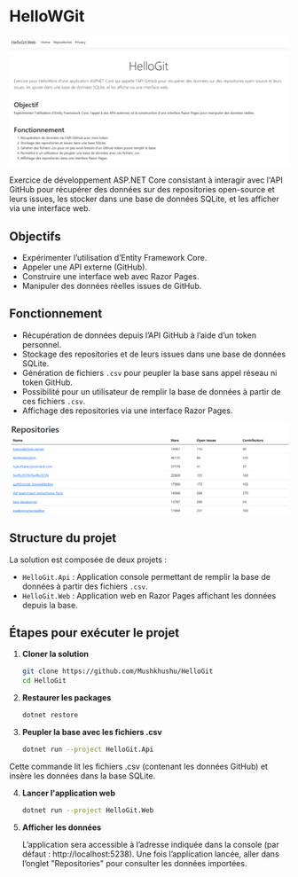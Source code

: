 # HelloWGit

<p align="center">
  <img src="assets/image.png" alt="Aperçu 1" width="600"/>
</p>

Exercice de développement ASP.NET Core consistant à interagir avec l'API GitHub pour récupérer des données sur des repositories open-source et leurs issues, les stocker dans une base de données SQLite, et les afficher via une interface web.

## Objectifs

- Expérimenter l’utilisation d’Entity Framework Core.
- Appeler une API externe (GitHub).
- Construire une interface web avec Razor Pages.
- Manipuler des données réelles issues de GitHub.

## Fonctionnement

- Récupération de données depuis l’API GitHub à l’aide d’un token personnel.
- Stockage des repositories et de leurs issues dans une base de données SQLite.
- Génération de fichiers `.csv` pour peupler la base sans appel réseau ni token GitHub.
- Possibilité pour un utilisateur de remplir la base de données à partir de ces fichiers `.csv`.
- Affichage des repositories via une interface Razor Pages.

<p align="center">
  <img src="assets/image2.png" alt="Aperçu 2" width="600"/>
</p>

## Structure du projet

La solution est composée de deux projets :

- `HelloGit.Api` : Application console permettant de remplir la base de données à partir des fichiers `.csv`.
- `HelloGit.Web` : Application web en Razor Pages affichant les données depuis la base.

## Étapes pour exécuter le projet

1. **Cloner la solution**
   ```bash
   git clone https://github.com/Mushkhushu/HelloGit
   cd HelloGit
2. **Restaurer les packages**
   ```bash
   dotnet restore
3. **Peupler la base avec les fichiers .csv**
   ```bash
   dotnet run --project HelloGit.Api
Cette commande lit les fichiers .csv (contenant les données GitHub) et insère les données dans la base SQLite.

4. **Lancer l'application web**
   ```bash
   dotnet run --project HelloGit.Web
5. **Afficher les données**

    L’application sera accessible à l’adresse indiquée dans la console (par défaut : http://localhost:5238).
    Une fois l’application lancée, aller dans l’onglet "Repositories" pour consulter les données importées.